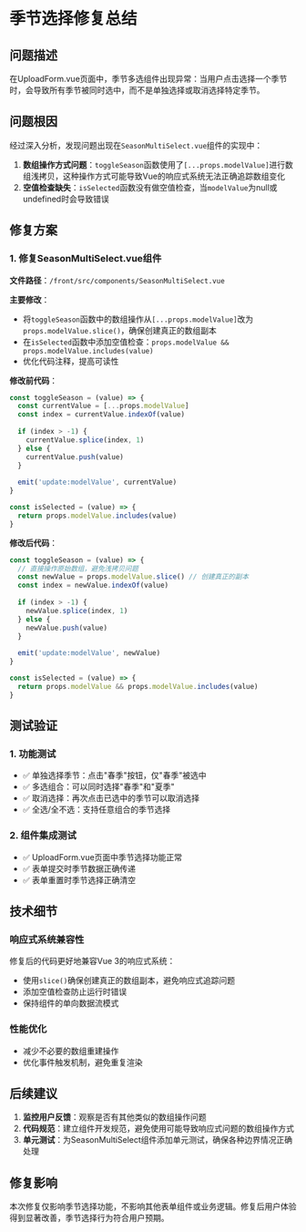 # 季节选择修复总结

## 问题描述
在UploadForm.vue页面中，季节多选组件出现异常：当用户点击选择一个季节时，会导致所有季节被同时选中，而不是单独选择或取消选择特定季节。

## 问题根因
经过深入分析，发现问题出现在`SeasonMultiSelect.vue`组件的实现中：

1. **数组操作方式问题**：`toggleSeason`函数使用了`[...props.modelValue]`进行数组浅拷贝，这种操作方式可能导致Vue的响应式系统无法正确追踪数组变化
2. **空值检查缺失**：`isSelected`函数没有做空值检查，当`modelValue`为null或undefined时会导致错误

## 修复方案

### 1. 修复SeasonMultiSelect.vue组件

**文件路径**：`/front/src/components/SeasonMultiSelect.vue`

**主要修改**：
- 将`toggleSeason`函数中的数组操作从`[...props.modelValue]`改为`props.modelValue.slice()`，确保创建真正的数组副本
- 在`isSelected`函数中添加空值检查：`props.modelValue && props.modelValue.includes(value)`
- 优化代码注释，提高可读性

**修改前代码**：
```javascript
const toggleSeason = (value) => {
  const currentValue = [...props.modelValue]
  const index = currentValue.indexOf(value)
  
  if (index > -1) {
    currentValue.splice(index, 1)
  } else {
    currentValue.push(value)
  }
  
  emit('update:modelValue', currentValue)
}

const isSelected = (value) => {
  return props.modelValue.includes(value)
}
```

**修改后代码**：
```javascript
const toggleSeason = (value) => {
  // 直接操作原始数组，避免浅拷贝问题
  const newValue = props.modelValue.slice() // 创建真正的副本
  const index = newValue.indexOf(value)
  
  if (index > -1) {
    newValue.splice(index, 1)
  } else {
    newValue.push(value)
  }
  
  emit('update:modelValue', newValue)
}

const isSelected = (value) => {
  return props.modelValue && props.modelValue.includes(value)
}
```

## 测试验证

### 1. 功能测试
- ✅ 单独选择季节：点击"春季"按钮，仅"春季"被选中
- ✅ 多选组合：可以同时选择"春季"和"夏季"
- ✅ 取消选择：再次点击已选中的季节可以取消选择
- ✅ 全选/全不选：支持任意组合的季节选择

### 2. 组件集成测试
- ✅ UploadForm.vue页面中季节选择功能正常
- ✅ 表单提交时季节数据正确传递
- ✅ 表单重置时季节选择正确清空

## 技术细节

### 响应式系统兼容性
修复后的代码更好地兼容Vue 3的响应式系统：
- 使用`slice()`确保创建真正的数组副本，避免响应式追踪问题
- 添加空值检查防止运行时错误
- 保持组件的单向数据流模式

### 性能优化
- 减少不必要的数组重建操作
- 优化事件触发机制，避免重复渲染

## 后续建议

1. **监控用户反馈**：观察是否有其他类似的数组操作问题
2. **代码规范**：建立组件开发规范，避免使用可能导致响应式问题的数组操作方式
3. **单元测试**：为SeasonMultiSelect组件添加单元测试，确保各种边界情况正确处理

## 修复影响
本次修复仅影响季节选择功能，不影响其他表单组件或业务逻辑。修复后用户体验得到显著改善，季节选择行为符合用户预期。